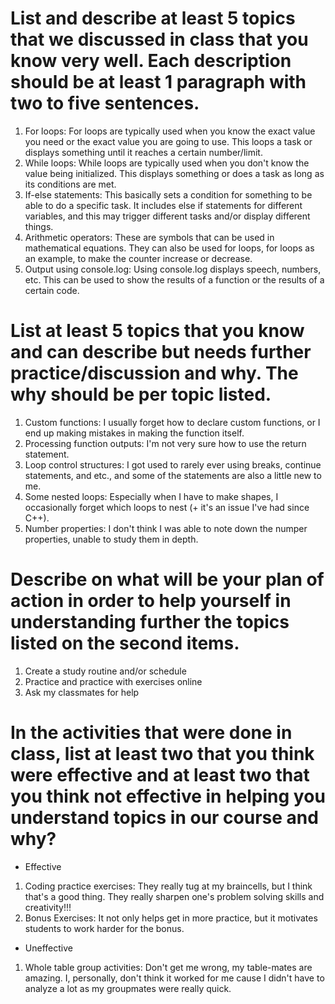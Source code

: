 # List and describe at least 5 topics that we discussed in class that you know very well. Each description should be at least 1 paragraph with two to five sentences.
1. For loops: For loops are typically used when you know the exact value you need or the exact value you are going to use. This loops a task or displays something until it reaches a certain number/limit.
2. While loops: While loops are typically used when you don't know the value being initialized. This displays something or does a task as long as its conditions are met.
3. If-else statements: This basically sets a condition for something to be able to do a specific task. It includes else if statements for different variables, and this may trigger different tasks and/or display different things. 
4. Arithmetic operators: These are symbols that can be used in mathematical equations. They can also be used for loops, for loops as an example, to make the counter increase or decrease.
5. Output using console.log: Using console.log displays speech, numbers, etc. This can be used to show the results of a function or the results of a certain code.
# List at least 5 topics that you know and can describe but needs further practice/discussion and why.  The why should be per topic listed. 
1. Custom functions: I usually forget how to declare custom functions, or I end up making mistakes in making the function itself.
2. Processing function outputs: I'm not very sure how to use the return statement.
3. Loop control structures: I got used to rarely ever using breaks, continue statements, and etc., and some of the statements are also a little new to me.
4. Some nested loops: Especially when I have to make shapes, I occasionally forget which loops to nest (+ it's an issue I've had since C++).
5. Number properties: I don't think I was able to note down the numper properties, unable to study them in depth.
# Describe on what will be your plan of action in order to help yourself in understanding further the topics listed on the second items.
1. Create a study routine and/or schedule
2. Practice and practice with exercises online
3. Ask my classmates for help
# In the activities that were done in class, list at least two that you think were effective and at least two that you think not effective in helping you understand topics in our course and why?
* Effective
1. Coding practice exercises: They really tug at my braincells, but I think that's a good thing. They really sharpen one's problem solving skills and creativity!!!
2. Bonus Exercises: It not only helps get in more practice, but it motivates students to work harder for the bonus.
* Uneffective
1. Whole table group activities: Don't get me wrong, my table-mates are amazing. I, personally, don't think it worked for me cause I didn't have to analyze a lot as my groupmates were really quick.
